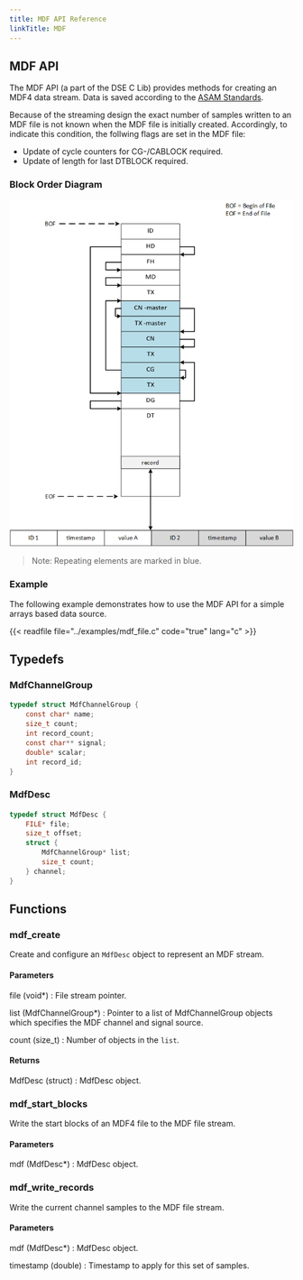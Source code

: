```yaml
---
title: MDF API Reference
linkTitle: MDF
---
```

## MDF API


The MDF API (a part of the DSE C Lib) provides methods for
creating an MDF4 data stream.
Data is saved according to the [ASAM
Standards](https://www.asam.net/standards/detail/mdf/wiki/).

Because of the streaming design the exact number of samples written to an
MDF file is not known when the MDF file is initially created.
Accordingly, to indicate this condition, the follwing flags are set in the MDF
file:

* Update of cycle counters for CG-/CABLOCK required.
* Update of length for last DTBLOCK required.


### Block Order Diagram


![mdf-block-order](mdf-physical-order.png)

> Note: Repeating elements are marked in blue.


### Example


The following example demonstrates how to use the MDF API for a simple
arrays based data source.

{{< readfile file="../examples/mdf_file.c" code="true" lang="c" >}}




## Typedefs

### MdfChannelGroup

```c
typedef struct MdfChannelGroup {
    const char* name;
    size_t count;
    int record_count;
    const char** signal;
    double* scalar;
    int record_id;
}
```

### MdfDesc

```c
typedef struct MdfDesc {
    FILE* file;
    size_t offset;
    struct {
        MdfChannelGroup* list;
        size_t count;
    } channel;
}
```

## Functions

### mdf_create

Create and configure an `MdfDesc` object to represent an MDF stream.

#### Parameters

file (void*)
: File stream pointer.

list (MdfChannelGroup*)
: Pointer to a list of MdfChannelGroup objects which specifies the MDF
  channel and signal source.

count (size_t)
: Number of objects in the `list`.

#### Returns

MdfDesc (struct)
: MdfDesc object.



### mdf_start_blocks

Write the start blocks of an MDF4 file to the MDF file stream.

#### Parameters

mdf (MdfDesc*)
: MdfDesc object.



### mdf_write_records

Write the current channel samples to the MDF file stream.

#### Parameters

mdf (MdfDesc*)
: MdfDesc object.

timestamp (double)
: Timestamp to apply for this set of samples.



